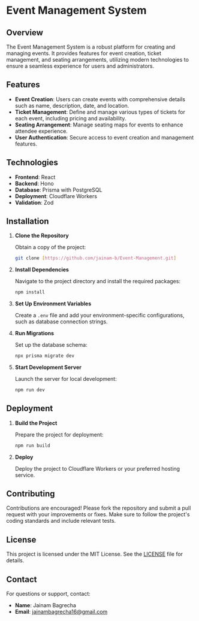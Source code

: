 # Event Management System

## Overview

The Event Management System is a robust platform for creating and managing events. It provides features for event creation, ticket management, and seating arrangements, utilizing modern technologies to ensure a seamless experience for users and administrators.

## Features

- **Event Creation**: Users can create events with comprehensive details such as name, description, date, and location.
- **Ticket Management**: Define and manage various types of tickets for each event, including pricing and availability.
- **Seating Arrangement**: Manage seating maps for events to enhance attendee experience.
- **User Authentication**: Secure access to event creation and management features.

## Technologies

- **Frontend**: React
- **Backend**: Hono
- **Database**: Prisma with PostgreSQL
- **Deployment**: Cloudflare Workers
- **Validation**: Zod

## Installation

1. **Clone the Repository**

   Obtain a copy of the project:

   ```bash
   git clone [https://github.com/jainam-b/Event-Management.git]
   ```

2. **Install Dependencies**

   Navigate to the project directory and install the required packages:

   ```bash
   npm install
   ```

3. **Set Up Environment Variables**

   Create a `.env` file and add your environment-specific configurations, such as database connection strings.

4. **Run Migrations**

   Set up the database schema:

   ```bash
   npx prisma migrate dev
   ```

5. **Start Development Server**

   Launch the server for local development:

   ```bash
   npm run dev
   ```

 

## Deployment

1. **Build the Project**

   Prepare the project for deployment:

   ```bash
   npm run build
   ```

2. **Deploy**

   Deploy the project to Cloudflare Workers or your preferred hosting service.

## Contributing

Contributions are encouraged! Please fork the repository and submit a pull request with your improvements or fixes. Make sure to follow the project's coding standards and include relevant tests.

## License

This project is licensed under the MIT License. See the [LICENSE](LICENSE) file for details.

## Contact

For questions or support, contact:

- **Name**: Jainam Bagrecha
- **Email**: [jainambagrecha16@gmail.com](mailto:jainambagrecha16@gmail.com)

 
